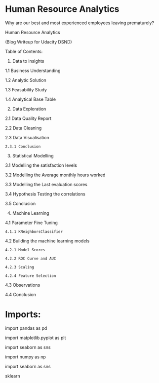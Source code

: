 # Human Resource Analytics


Why are our best and most experienced employees leaving prematurely?

Human Resource Analytics

(Blog Writeup for Udacity DSND)

Table of Contents:

1. Data to insights

  1.1 Business Understanding
  
  1.2 Analytic Solution
  
  1.3 Feasability Study
  
  1.4 Analytical Base Table
  
2. Data Exploration

  2.1 Data Quality Report
  
  2.2 Data Cleaning
  
  2.3 Data Visualisation
  
    2.3.1 Conclusion
    
3. Statistical Modelling

  3.1 Modelling the satisfaction levels
  
  3.2 Modelling the Average monthly hours worked
  
  3.3 Modelling the Last evaluation scores
  
  3.4 Hypothesis Testing the correlations
  
  3.5 Conclusion
  
4. Machine Learning

  4.1 Parameter Fine Tuning
  
    4.1.1 KNeighborsClassifier
    
  4.2 Building the machine learning models
  
    4.2.1 Model Scores
    
    4.2.2 ROC Curve and AUC
    
    4.2.3 Scaling
    
    4.2.4 Feature Selection
    
  4.3 Observations
  
  4.4 Conclusion

# Imports:

import pandas as pd

import matplotlib.pyplot as plt

import seaborn as sns

import numpy as np

import seaborn as sns

sklearn
